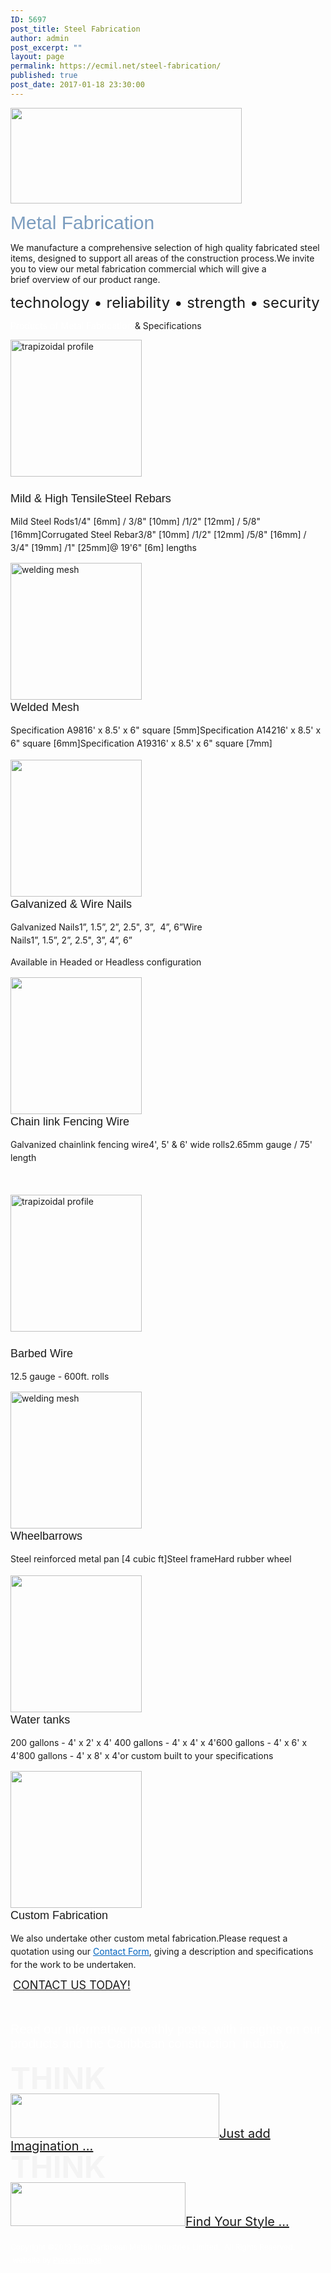 ```yaml
---
ID: 5697
post_title: Steel Fabrication
author: admin
post_excerpt: ""
layout: page
permalink: https://ecmil.net/steel-fabrication/
published: true
post_date: 2017-01-18 23:30:00
---
```

<span><img alt="" src="http://ecmil.net/master/wp-content/uploads/2016/06/master41.png" style="width: 370px" width="370" height="153" scale="0"></span><p style="color: rgb(124, 157, 191); font-family: Arial, Helvetica, sans-serif; font-size: 30px; margin-top: 0px !important; margin-bottom: 0px !important;">Metal Fabrication</p><p><span style="font-size: 19px;"></span>We manufacture a comprehensive selection of high quality&nbsp;fabricated steel items, designed to support all areas of the construction process.<span>We invite you to view our metal fabrication commercial which will give a brief&nbsp;overview of&nbsp;our product range.</span></p><p><span style="font-size: 24px;">technology •&nbsp;reliability • strength •&nbsp;﻿s﻿ecurity</span><span></span></p><p data-unit="px" style="line-height: 30px;"></p><p><span style="color: rgb(255, 255, 255);">﻿Products of Metal Fabrication</span>&nbsp;&amp; Specifications﻿</p><span><img alt="trapizoidal profile" width="210" height="219" style="width: 210px;" scale="0" src="//ecmil.net/master/wp-content/uploads/2017/01/fabrebar.png?resolution=1920,1" data-adaptive-images="true"></span><h3></h3><p data-unit="px" data-web-font="Arial, Helvetica, sans-serif" style="line-height: 24px; font-family: Arial, Helvetica, sans-serif; font-size: 18px; margin-top: 0px !important; margin-bottom: 0px !important;">Mild &amp; High TensileSteel Rebars</p><p data-unit="px" style="font-size: 14px; line-height: 21px;"><span>Mild Steel Rods</span>1/4" [6mm] / 3/8" [10mm] /1/2" [12mm] / 5/8" [16mm]<span>Corrugate</span><span>d Steel Re</span><span>bar</span>3/8" [10mm] /1/2" [12mm] /5/8" [16mm] / 3/4" [19mm] /1" [25mm]<span>@ 19'6" [6m] lengths</span></p><p style="font-size: 14px;"></p><span><img alt="welding mesh" width="210" height="219" scale="0" style="width: 210px;" src="//ecmil.net/master/wp-content/uploads/2017/01/fabmesh.png?resolution=1920,1" data-adaptive-images="true"></span><p data-web-font="Arial, Helvetica, sans-serif" style="line-height: 24px; font-size: 18px; font-family: Arial, Helvetica, sans-serif; margin-top: 0px !important; margin-bottom: 0px !important;"></p><p data-web-font="Arial, Helvetica, sans-serif" style="line-height: 24px; font-size: 18px; font-family: Arial, Helvetica, sans-serif; margin-top: 0px !important; margin-bottom: 0px !important;"></p><p data-web-font="Arial, Helvetica, sans-serif" style="line-height: 24px; font-size: 18px; font-family: Arial, Helvetica, sans-serif; margin-top: 0px !important; margin-bottom: 0px !important;"></p><p data-web-font="Arial, Helvetica, sans-serif" style="line-height: 24px; font-size: 18px; font-family: Arial, Helvetica, sans-serif; margin-top: 0px !important; margin-bottom: 0px !important;"></p><p data-web-font="Arial, Helvetica, sans-serif" style="line-height: 24px; font-size: 18px; font-family: Arial, Helvetica, sans-serif; margin-top: 0px !important; margin-bottom: 0px !important;"></p><p data-web-font="Arial, Helvetica, sans-serif" style="line-height: 24px; font-size: 18px; font-family: Arial, Helvetica, sans-serif; margin-top: 0px !important; margin-bottom: 0px !important;"></p><p data-web-font="Arial, Helvetica, sans-serif" style="line-height: 24px; font-size: 18px; font-family: Arial, Helvetica, sans-serif; margin-top: 0px !important; margin-bottom: 0px !important;"></p><p data-web-font="Arial, Helvetica, sans-serif" style="line-height: 24px; font-size: 18px; font-family: Arial, Helvetica, sans-serif; margin-top: 0px !important; margin-bottom: 0px !important;"></p><p data-web-font="Arial, Helvetica, sans-serif" style="line-height: 24px; font-size: 18px; font-family: Arial, Helvetica, sans-serif; margin-top: 0px !important; margin-bottom: 0px !important;"></p><p data-web-font="Arial, Helvetica, sans-serif" style="line-height: 24px; font-size: 18px; font-family: Arial, Helvetica, sans-serif; margin-top: 0px !important; margin-bottom: 0px !important;"></p><p data-web-font="Arial, Helvetica, sans-serif" style="line-height: 24px; font-size: 18px; font-family: Arial, Helvetica, sans-serif; margin-top: 0px !important; margin-bottom: 0px !important;"><span style="font-size: 18px;">Welded Mesh</span></p><p data-unit="px" style="font-size: 14px; line-height: 21px;"><span>Specification A98</span><span></span>16' x 8.5' x 6" square [5mm]<span>Specification A142</span>16' x 8.5' x 6" square [6mm]<span>Specification A1</span><span>93</span>16' x 8.5' x 6" square [7mm]<span></span></p><p data-unit="px" style="font-size: 16px; line-height: 21px; margin-top: 14px !important;"><span style="font-size: 14px;"> </span></p><span><img alt="" width="210" height="219" scale="0" style="width: 210px;" src="//ecmil.net/master/wp-content/uploads/2017/01/fabnails.png?resolution=1920,1" data-adaptive-images="true"></span><p data-web-font="Arial, Helvetica, sans-serif" style="font-size: 18px; line-height: 24px; font-family: Arial, Helvetica, sans-serif; margin-top: 0px !important; margin-bottom: 0px !important;"></p><p data-web-font="Arial, Helvetica, sans-serif" style="font-size: 18px; line-height: 24px; font-family: Arial, Helvetica, sans-serif; margin-top: 0px !important; margin-bottom: 0px !important;"></p><p data-web-font="Arial, Helvetica, sans-serif" style="font-size: 18px; line-height: 24px; font-family: Arial, Helvetica, sans-serif; margin-top: 0px !important; margin-bottom: 0px !important;"></p><p data-web-font="Arial, Helvetica, sans-serif" style="font-size: 18px; line-height: 24px; font-family: Arial, Helvetica, sans-serif; margin-top: 0px !important; margin-bottom: 0px !important;"></p><p data-web-font="Arial, Helvetica, sans-serif" style="font-size: 18px; line-height: 24px; font-family: Arial, Helvetica, sans-serif; margin-top: 0px !important; margin-bottom: 0px !important;"></p><p data-web-font="Arial, Helvetica, sans-serif" style="font-size: 18px; line-height: 24px; font-family: Arial, Helvetica, sans-serif; margin-top: 0px !important; margin-bottom: 0px !important;"></p><p data-web-font="Arial, Helvetica, sans-serif" style="font-size: 18px; line-height: 24px; font-family: Arial, Helvetica, sans-serif; margin-top: 0px !important; margin-bottom: 0px !important;"></p><p data-web-font="Arial, Helvetica, sans-serif" style="font-size: 18px; line-height: 24px; font-family: Arial, Helvetica, sans-serif; margin-top: 0px !important; margin-bottom: 0px !important;"></p><p data-web-font="Arial, Helvetica, sans-serif" style="font-size: 18px; line-height: 24px; font-family: Arial, Helvetica, sans-serif; margin-top: 0px !important; margin-bottom: 0px !important;"></p><p data-web-font="Arial, Helvetica, sans-serif" style="font-size: 18px; line-height: 24px; font-family: Arial, Helvetica, sans-serif; margin-top: 0px !important; margin-bottom: 0px !important;"></p><p data-web-font="Arial, Helvetica, sans-serif" style="font-size: 18px; line-height: 24px; font-family: Arial, Helvetica, sans-serif; margin-top: 0px !important; margin-bottom: 0px !important;">Galvanized &amp; Wire Nails</p><p data-unit="px" style="font-size: 14px; line-height: 21px;"><span>Galvanized Nails</span>1”,&nbsp;1.5”,&nbsp;2”,&nbsp;2.5",&nbsp;3”,&nbsp; 4”,&nbsp;6”<span>Wire Nails</span>1”,&nbsp;1.5”,&nbsp;2”,&nbsp;2.5",&nbsp;3”,&nbsp;4”,&nbsp;6”</p><p data-unit="px" style="font-size: 14px; line-height: 21px;">Available in Headed or Headless configuration</p><span><img alt="" width="210" height="219" scale="0" style="width: 210px;" src="//ecmil.net/master/wp-content/uploads/2017/01/fabchainlnk.png?resolution=1920,1" data-adaptive-images="true"></span><p data-web-font="Arial, Helvetica, sans-serif" style="font-size: 18px; line-height: 24px; font-family: Arial, Helvetica, sans-serif; margin-top: 0px !important; margin-bottom: 0px !important;"></p><p data-web-font="Arial, Helvetica, sans-serif" style="font-size: 18px; line-height: 24px; font-family: Arial, Helvetica, sans-serif; margin-top: 0px !important; margin-bottom: 0px !important;"></p><p data-web-font="Arial, Helvetica, sans-serif" style="font-size: 18px; line-height: 24px; font-family: Arial, Helvetica, sans-serif; margin-top: 0px !important; margin-bottom: 0px !important;"></p><p data-web-font="Arial, Helvetica, sans-serif" style="font-size: 18px; line-height: 24px; font-family: Arial, Helvetica, sans-serif; margin-top: 0px !important; margin-bottom: 0px !important;"></p><p data-web-font="Arial, Helvetica, sans-serif" style="font-size: 18px; line-height: 24px; font-family: Arial, Helvetica, sans-serif; margin-top: 0px !important; margin-bottom: 0px !important;"></p><p data-web-font="Arial, Helvetica, sans-serif" style="font-size: 18px; line-height: 24px; font-family: Arial, Helvetica, sans-serif; margin-top: 0px !important; margin-bottom: 0px !important;"></p><p data-web-font="Arial, Helvetica, sans-serif" style="font-size: 18px; line-height: 24px; font-family: Arial, Helvetica, sans-serif; margin-top: 0px !important; margin-bottom: 0px !important;"></p><p data-web-font="Arial, Helvetica, sans-serif" style="font-size: 18px; line-height: 24px; font-family: Arial, Helvetica, sans-serif; margin-top: 0px !important; margin-bottom: 0px !important;"></p><p data-web-font="Arial, Helvetica, sans-serif" style="font-size: 18px; line-height: 24px; font-family: Arial, Helvetica, sans-serif; margin-top: 0px !important; margin-bottom: 0px !important;"></p><p data-web-font="Arial, Helvetica, sans-serif" style="font-size: 18px; line-height: 24px; font-family: Arial, Helvetica, sans-serif; margin-top: 0px !important; margin-bottom: 0px !important;"></p><p data-web-font="Arial, Helvetica, sans-serif" style="font-size: 18px; line-height: 24px; font-family: Arial, Helvetica, sans-serif; margin-top: 0px !important; margin-bottom: 0px !important;">Chain link Fencing Wire</p><p data-unit="px" style="font-size: 14px; line-height: 21px;"><span>Galvanized chainlink fencing wire</span>4', 5' &amp; 6' wide rolls2.65mm gauge / 75' length</p><p data-unit="px" style="font-size: 14px; line-height: 21px;"></p><p data-unit="px" style="font-size: 14px; line-height: 21px;">​</p><span><img alt="trapizoidal profile" width="210" height="219" style="width: 210px;" scale="0" src="//ecmil.net/master/wp-content/uploads/2017/01/fabbarbedwire.png?resolution=1920,1" data-adaptive-images="true"></span><h3></h3><p data-unit="px" data-web-font="Arial, Helvetica, sans-serif" style="line-height: 24px; font-family: Arial, Helvetica, sans-serif; font-size: 18px; margin-top: 0px !important; margin-bottom: 0px !important;">Barbed Wire</p><p data-unit="px" style="font-size: 14px; line-height: 21px;">12.5 gauge - 600ft. rolls</p><p style="font-size: 14px;"></p><span><img alt="welding mesh" width="210" height="219" scale="0" style="width: 210px;" src="//ecmil.net/master/wp-content/uploads/2017/01/fabwheelbrws.png?resolution=1920,1" data-adaptive-images="true"></span><p data-web-font="Arial, Helvetica, sans-serif" style="line-height: 24px; font-size: 18px; font-family: Arial, Helvetica, sans-serif; margin-top: 0px !important; margin-bottom: 0px !important;"></p><p data-web-font="Arial, Helvetica, sans-serif" style="line-height: 24px; font-size: 18px; font-family: Arial, Helvetica, sans-serif; margin-top: 0px !important; margin-bottom: 0px !important;"></p><p data-web-font="Arial, Helvetica, sans-serif" style="line-height: 24px; font-size: 18px; font-family: Arial, Helvetica, sans-serif; margin-top: 0px !important; margin-bottom: 0px !important;"></p><p data-web-font="Arial, Helvetica, sans-serif" style="line-height: 24px; font-size: 18px; font-family: Arial, Helvetica, sans-serif; margin-top: 0px !important; margin-bottom: 0px !important;"></p><p data-web-font="Arial, Helvetica, sans-serif" style="line-height: 24px; font-size: 18px; font-family: Arial, Helvetica, sans-serif; margin-top: 0px !important; margin-bottom: 0px !important;"></p><p data-web-font="Arial, Helvetica, sans-serif" style="line-height: 24px; font-size: 18px; font-family: Arial, Helvetica, sans-serif; margin-top: 0px !important; margin-bottom: 0px !important;"></p><p data-web-font="Arial, Helvetica, sans-serif" style="line-height: 24px; font-size: 18px; font-family: Arial, Helvetica, sans-serif; margin-top: 0px !important; margin-bottom: 0px !important;"></p><p data-web-font="Arial, Helvetica, sans-serif" style="line-height: 24px; font-size: 18px; font-family: Arial, Helvetica, sans-serif; margin-top: 0px !important; margin-bottom: 0px !important;"></p><p data-web-font="Arial, Helvetica, sans-serif" style="line-height: 24px; font-size: 18px; font-family: Arial, Helvetica, sans-serif; margin-top: 0px !important; margin-bottom: 0px !important;"></p><p data-web-font="Arial, Helvetica, sans-serif" style="line-height: 24px; font-size: 18px; font-family: Arial, Helvetica, sans-serif; margin-top: 0px !important; margin-bottom: 0px !important;"></p><p data-web-font="Arial, Helvetica, sans-serif" style="line-height: 24px; font-size: 18px; font-family: Arial, Helvetica, sans-serif; margin-top: 0px !important; margin-bottom: 0px !important;"><span style="font-size: 18px;">Wheelbarrows</span></p><p data-unit="px" style="font-size: 14px; line-height: 21px;">Steel reinforced metal pan [4 cubic ft]Steel frameHard rubber&nbsp;wheel</p><p data-unit="px" style="font-size: 16px; line-height: 21px; margin-top: 14px !important;"><span style="font-size: 14px;"> </span></p><span><img alt="" width="210" height="219" scale="0" style="width: 210px;" src="//ecmil.net/master/wp-content/uploads/2017/01/fabwtanks.png?resolution=1920,1" data-adaptive-images="true"></span><p data-web-font="Arial, Helvetica, sans-serif" style="font-size: 18px; line-height: 24px; font-family: Arial, Helvetica, sans-serif; margin-top: 0px !important; margin-bottom: 0px !important;"></p><p data-web-font="Arial, Helvetica, sans-serif" style="font-size: 18px; line-height: 24px; font-family: Arial, Helvetica, sans-serif; margin-top: 0px !important; margin-bottom: 0px !important;"></p><p data-web-font="Arial, Helvetica, sans-serif" style="font-size: 18px; line-height: 24px; font-family: Arial, Helvetica, sans-serif; margin-top: 0px !important; margin-bottom: 0px !important;"></p><p data-web-font="Arial, Helvetica, sans-serif" style="font-size: 18px; line-height: 24px; font-family: Arial, Helvetica, sans-serif; margin-top: 0px !important; margin-bottom: 0px !important;"></p><p data-web-font="Arial, Helvetica, sans-serif" style="font-size: 18px; line-height: 24px; font-family: Arial, Helvetica, sans-serif; margin-top: 0px !important; margin-bottom: 0px !important;"></p><p data-web-font="Arial, Helvetica, sans-serif" style="font-size: 18px; line-height: 24px; font-family: Arial, Helvetica, sans-serif; margin-top: 0px !important; margin-bottom: 0px !important;"></p><p data-web-font="Arial, Helvetica, sans-serif" style="font-size: 18px; line-height: 24px; font-family: Arial, Helvetica, sans-serif; margin-top: 0px !important; margin-bottom: 0px !important;"></p><p data-web-font="Arial, Helvetica, sans-serif" style="font-size: 18px; line-height: 24px; font-family: Arial, Helvetica, sans-serif; margin-top: 0px !important; margin-bottom: 0px !important;"></p><p data-web-font="Arial, Helvetica, sans-serif" style="font-size: 18px; line-height: 24px; font-family: Arial, Helvetica, sans-serif; margin-top: 0px !important; margin-bottom: 0px !important;"></p><p data-web-font="Arial, Helvetica, sans-serif" style="font-size: 18px; line-height: 24px; font-family: Arial, Helvetica, sans-serif; margin-top: 0px !important; margin-bottom: 0px !important;"></p><p data-web-font="Arial, Helvetica, sans-serif" style="font-size: 18px; line-height: 24px; font-family: Arial, Helvetica, sans-serif; margin-top: 0px !important; margin-bottom: 0px !important;">Water tanks</p><p data-unit="px" style="font-size: 14px; line-height: 21px;">200 gallons - 4' x 2' x 4' 400 gallons - 4' x 4' x 4'600 gallons - 4' x 6' x 4'800 gallons - 4' x 8' x 4'or custom built to your specifications</p><span><img alt="" width="210" height="219" scale="0" style="width: 210px;" src="//ecmil.net/master/wp-content/uploads/2017/01/fabcustom.png?resolution=1920,1" data-adaptive-images="true"></span><p data-web-font="Arial, Helvetica, sans-serif" style="font-size: 18px; line-height: 24px; font-family: Arial, Helvetica, sans-serif; margin-top: 0px !important; margin-bottom: 0px !important;"></p><p data-web-font="Arial, Helvetica, sans-serif" style="font-size: 18px; line-height: 24px; font-family: Arial, Helvetica, sans-serif; margin-top: 0px !important; margin-bottom: 0px !important;"></p><p data-web-font="Arial, Helvetica, sans-serif" style="font-size: 18px; line-height: 24px; font-family: Arial, Helvetica, sans-serif; margin-top: 0px !important; margin-bottom: 0px !important;"></p><p data-web-font="Arial, Helvetica, sans-serif" style="font-size: 18px; line-height: 24px; font-family: Arial, Helvetica, sans-serif; margin-top: 0px !important; margin-bottom: 0px !important;"></p><p data-web-font="Arial, Helvetica, sans-serif" style="font-size: 18px; line-height: 24px; font-family: Arial, Helvetica, sans-serif; margin-top: 0px !important; margin-bottom: 0px !important;"></p><p data-web-font="Arial, Helvetica, sans-serif" style="font-size: 18px; line-height: 24px; font-family: Arial, Helvetica, sans-serif; margin-top: 0px !important; margin-bottom: 0px !important;"></p><p data-web-font="Arial, Helvetica, sans-serif" style="font-size: 18px; line-height: 24px; font-family: Arial, Helvetica, sans-serif; margin-top: 0px !important; margin-bottom: 0px !important;"></p><p data-web-font="Arial, Helvetica, sans-serif" style="font-size: 18px; line-height: 24px; font-family: Arial, Helvetica, sans-serif; margin-top: 0px !important; margin-bottom: 0px !important;"></p><p data-web-font="Arial, Helvetica, sans-serif" style="font-size: 18px; line-height: 24px; font-family: Arial, Helvetica, sans-serif; margin-top: 0px !important; margin-bottom: 0px !important;"></p><p data-web-font="Arial, Helvetica, sans-serif" style="font-size: 18px; line-height: 24px; font-family: Arial, Helvetica, sans-serif; margin-top: 0px !important; margin-bottom: 0px !important;"></p><p data-web-font="Arial, Helvetica, sans-serif" style="font-size: 18px; line-height: 24px; font-family: Arial, Helvetica, sans-serif; margin-top: 0px !important; margin-bottom: 0px !important;">Custom Fabrication</p><p data-unit="px" style="font-size: 14px; line-height: 21px;">We also undertake other&nbsp;custom metal fabrication.Please request a quotation using our <a data-tcb-events="" href="http://ecmil.net/form" rel="" style="color: rgb(0, 99, 190);" target="">Contact Form</a>, giving a description and specifications for the work to be undertaken.</p><p data-unit="px" style="font-size: 14px; line-height: 21px;"></p>&nbsp;<a href="http://ecmil.net/form/" style="font-size: 18px; line-height: 18px;"><span><span data-tve-custom-colour="97388325"></span></span><span data-tve-custom-colour="18196429">CONTACT US TODAY!</span></a><p data-web-font="Arial, Helvetica, sans-serif" style="font-size: 20px; font-family: Arial, Helvetica, sans-serif; color: rgb(255, 255, 255); margin-top: 20px !important; padding-top: 30px !important;">Read our informative monthly posts, with insights on our products and the Caribbean construction &nbsp;industry.</p><h1 data-unit="px" style="font-size: 48px; line-height: 48px; margin-top: 0px !important; margin-bottom: 0px !important; color: rgb(244, 244, 244);"><span style="font-size: 48px;">THINK</span></h1><span><img alt="" style="width: 334px;" width="334" height="71" scale="0" src="http://ecmil.net/master/wp-content/uploads/2016/05/z2.png?resolution=1920,1" data-adaptive-images="true"></span><a href="http://ecmil.net/zincalume" style="font-size: 20px; line-height: 20px;"><span><span></span></span><span data-tve-custom-colour="34941912">Just add Imagination ...</span></a><h1 style="font-size: 48px; line-height: 48px; margin-top: 0px !important; margin-bottom: 0px !important; color: rgb(244, 244, 244);" data-unit="px"><span style="font-size: 48px;">THINK</span></h1><span><img alt="" style="width: 280px;" width="280" height="70" scale="0" src="http://ecmil.net/master/wp-content/uploads/2016/05/c.png?resolution=1920,1" data-adaptive-images="true"></span><a href="http://ecmil.net/ecmil-roofing/" style="font-size: 20px; line-height: 20px;"><span><span></span></span><span data-tve-custom-colour="17770488">Find Your Style ...</span></a><p data-unit="px" style="font-size: 12px; line-height: 21px; color: rgb(255, 255, 255); margin-top: 20px !important;">Copyright ©2019 East Caribbean Metals Industries Limited. &nbsp;All Rights Reserved. &nbsp;website by <a href="http://presentimage.com" style="color: rgb(255, 255, 255);">Presentimage</a></p>